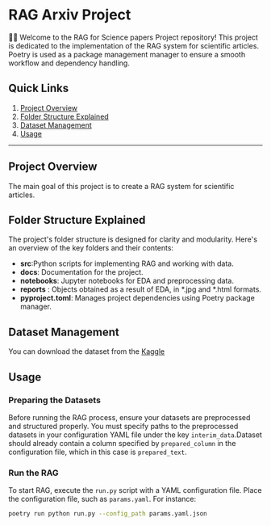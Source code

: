 # RAG Arxiv Project

👋🏻 Welcome to the RAG for Science papers Project repository!
This project is dedicated to the implementation of the RAG system for scientific articles. Poetry is used as a package management manager to ensure a smooth workflow and dependency handling.

## Quick Links

1. [Project Overview](#project-overview)
2. [Folder Structure Explained](#folder-structure-explained)
3. [Dataset Management](#dataset-management)
4. [Usage](#usage)

---

## Project Overview
The main goal of this project is to create a RAG system for scientific articles.

## Folder Structure Explained

The project's folder structure is designed for clarity and modularity. Here's an overview of the key folders and their contents:

- **src**:Python scripts for implementing RAG and working with data.
- **docs**: Documentation for the project.
- **notebooks**: Jupyter notebooks for EDA and preprocessing data.
- **reports** : Objects obtained as a result of EDA, in *.jpg and *.html formats.
- **pyproject.toml**: Manages project dependencies using Poetry package manager.

## Dataset Management
You can download the dataset from the [Kaggle](https://www.kaggle.com/datasets/Cornell-University/arxiv/data)

## Usage

### Preparing the Datasets
Before running the RAG process, ensure your datasets are preprocessed and structured properly. You must specify paths to the preprocessed datasets in your configuration YAML file under the key `interim_data`.Dataset should already contain a column specified by `prepared_column` in the configuration file, which in this case is `prepared_text`.

### Run the RAG
To start RAG, execute the `run.py` script with a YAML configuration file. Place the configuration file, such as `params.yaml`. For instance:

```bash
poetry run python run.py --config_path params.yaml.json
```
